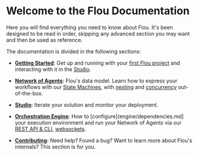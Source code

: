 # Welcome to the Flou Documentation

Here you will find everything you need to know about Flou. It's been designed to
be read in order, skipping any advanced section you may want and then be used as
reference.

The documentation is divided in the following sections:

* **[Getting Started](../getting-started/index.md)**: Get up and running with
your [first Flou project](../getting-started/first-network.md) and interacting
with it in the [Studio](../getting-started/studio.md).

* **[Network of Agents](network/index.md)**: Flou's data model. Learn how to
express your workflows with our [State Machines](network/states-machines.md),
with [nesting](network/nesting.md) and [concurrency](network/concurrency.md)
out-of-the-box.

* **[Studio](studio/index.md)**: Iterate your solution and monitor your
deployment.

* **[Orchestration Engine](engine/index.md)**: How to
[configure](engine/dependencies.md] your execution environment and run your
Network of Agents via our [REST API & CLI](engine/api-cli.md),
[websockets](engine/websockets.md).

* **[Contributing](contributing/index.md)**: Need help? Found a bug? Want to
learn more about Flou's internals? This section is for you.
